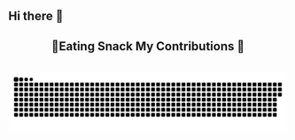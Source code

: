 ## Hi there 👋

<!--
**gaurav8399/gaurav8399** is a ✨ _special_ ✨ repository because its `README.md` (this file) appears on your GitHub profile.

Here are some ideas to get you started:

- 🔭 I’m currently working on ...
- 🌱 I’m currently learning ...
- 👯 I’m looking to collaborate on ...
- 🤔 I’m looking for help with ...
- 💬 Ask me about ...
- 📫 How to reach me: ...
- 😄 Pronouns: ...
- ⚡ Fun fact: ...
-->

<div align="center">
  <h2>🐍Eating Snack My Contributions 🐍</h2>
  <br>
  <img alt="snake eating my contributions" src="https://github.com/gaurav8399/gaurav8399/blob/output/github-contribution-grid-snake-dark.svg" />
  <br/><br/><br/>
</div>
